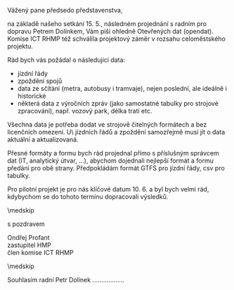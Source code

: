 ﻿---
prijemce: 
  role:     Ing. Jaroslav Ďuriš 
  nazev:    Dopravní podnik hl. m. Prahy, a.s.
  ulice:    Sokolovská 217/42
  PSC:      190 22 
  mesto:    Praha 9
  DS:       
styl:       pirati-klub
vase:
  znacka:   
  den:
nase:
  znacka:   ZK Pha 55/2015
  misto:    Praha
vec:        Otevřená data
vyrizuje:   
  jmeno:    Ondřej Profant
  telefon:  +420 607 580 015
  mail:     ondrej.profat@praha.eu
---

Vážený pane předsedo představenstva,

na základě našeho setkání 15. 5., následném projednání s radním pro dopravu Petrem Dolínkem, Vám piši ohledně Otevřených dat (opendat).
Komise ICT RHMP též schválila projektový záměr v rozsahu celoměstského projektu.

Rád bych vás požádal o následující data:

* jízdní řády
* zpoždění spojů
* data ze sčítání (metra, autobusy i tramvaje), nejen poslední, ale ideálně i historické
* některá data z výročních zpráv (jako samostatné tabulky pro strojové zpracování), např. vozový park, délka tratí etc.

Všechna data je potřeba dodat ve strojově čitelných formátech a bez licenčních omezení. U\ jízdních řádů a zpoždění samozřejmě musí jít o data aktuální a aktualizovaná.

Přesné formáty a formu bych rád projednal přímo s příslušným správcem dat (IT, analytický útvar, ...), abychom dojednali nejlepší formát a formu předání pro obě strany. Předpokládám formát GTFS pro jízdní řády, csv pro tabulky.

Pro pilotní projekt je pro nás klíčové datum 10. 6. a byl bych velmi rád, kdybychom se do tohoto termínu dopracovali výsledků.

\medskip

s pozdravem

Ondřej Profant  
zastupitel HMP  
člen komise ICT RHMP

\medskip

Souhlasím radní Petr Dolínek ..................
